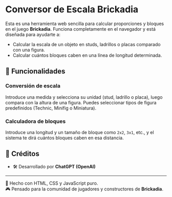 # Conversor de Escala Brickadia

Esta es una herramienta web sencilla para calcular proporciones y bloques en el juego **Brickadia**. Funciona completamente en el navegador y está diseñada para ayudarte a:

- Calcular la escala de un objeto en studs, ladrillos o placas comparado con una figura.
- Calcular cuántos bloques caben en una línea de longitud determinada.

## 🧱 Funcionalidades

### Conversión de escala
Introduce una medida y selecciona su unidad (stud, ladrillo o placa), luego compara con la altura de una figura. Puedes seleccionar tipos de figura predefinidos (Technic, Minifig o Miniatura).

### Calculadora de bloques
Introduce una longitud y un tamaño de bloque como `2x2`, `3x1`, etc., y el sistema te dirá cuántos bloques caben en esa distancia.

## 👤 Créditos

- 🛠️ Desarrollado por **ChatGPT (OpenAI)**

---

🔧 Hecho con HTML, CSS y JavaScript puro.  
🎮 Pensado para la comunidad de jugadores y constructores de **Brickadia**.
